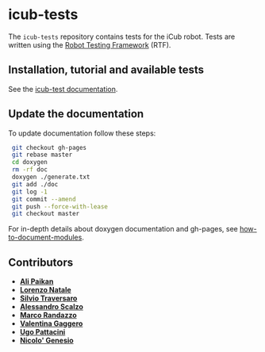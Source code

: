 icub-tests
==========
The `icub-tests` repository contains tests for the iCub robot.
Tests are written using the [Robot Testing Framework](https://github.com/robotology/robot-testing) (RTF).

## Installation, tutorial and available tests

See the [icub-test documentation](https://robotology.github.io/icub-tests/).

## Update the documentation

To update documentation follow these steps:

```bash
 git checkout gh-pages
 git rebase master
 cd doxygen
 rm -rf doc
 doxygen ./generate.txt
 git add ./doc
 git log -1
 git commit --amend
 git push --force-with-lease
 git checkout master
```
For in-depth details about doxygen documentation and gh-pages, see [how-to-document-modules](https://github.com/robotology/how-to-document-modules).

## Contributors

- [**Ali Paikan**](https://github.com/apaikan)
- [**Lorenzo Natale**](https://github.com/lornat75)
- [**Silvio Traversaro**](https://github.com/traversaro)
- [**Alessandro Scalzo**](https://github.com/ale-git)
- [**Marco Randazzo**](https://github.com/randaz81)
- [**Valentina Gaggero**](https://github.com/valegagge)
- [**Ugo Pattacini**](https://github.com/pattacini)
- [**Nicolo' Genesio**](https://github.com/Nicogene)
